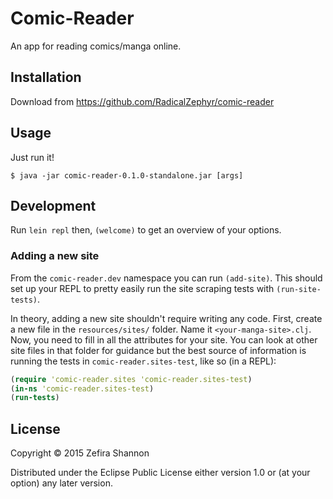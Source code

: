 # Comic-Reader

An app for reading comics/manga online.

## Installation

Download from https://github.com/RadicalZephyr/comic-reader

## Usage

Just run it!

    $ java -jar comic-reader-0.1.0-standalone.jar [args]

## Development

Run `lein repl` then, `(welcome)` to get an overview of your options.

### Adding a new site

From the `comic-reader.dev` namespace you can run `(add-site)`. This
should set up your REPL to pretty easily run the site scraping tests
with `(run-site-tests)`.

In theory, adding a new site shouldn't require writing any code.
First, create a new file in the `resources/sites/` folder. Name it
`<your-manga-site>.clj`. Now, you need to fill in all the attributes
for your site. You can look at other site files in that folder for
guidance but the best source of information is running the tests in
`comic-reader.sites-test`, like so (in a REPL):

``` clojure
(require 'comic-reader.sites 'comic-reader.sites-test)
(in-ns 'comic-reader.sites-test)
(run-tests)
```

## License

Copyright © 2015 Zefira Shannon

Distributed under the Eclipse Public License either version 1.0 or (at
your option) any later version.

